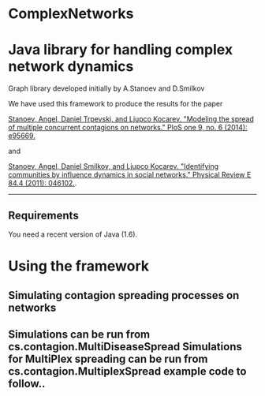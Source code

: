 # ComplexNetworks
Java library for handling complex network dynamics
========================

Graph library developed initially by A.Stanoev and D.Smilkov

We have used this framework to produce the results for the paper 

[Stanoev, Angel, Daniel Trpevski, and Ljupco Kocarev. "Modeling the spread of multiple concurrent contagions on networks." PloS one 9, no. 6 (2014): e95669.](http://journals.plos.org/plosone/article?id=10.1371/journal.pone.0095669)

 and 
 
 [Stanoev, Angel, Daniel Smilkov, and Ljupco Kocarev. "Identifying communities by influence dynamics in social networks." Physical Review E 84.4 (2011): 046102.](http://arxiv.org/pdf/1104.5247v2.pdf).

-------------------------
Requirements
-------------------------

You need a recent version of Java (1.6).

Using the framework
===================

Simulating contagion spreading processes on networks
---------------------------------------------------
Simulations can be run from cs.contagion.MultiDiseaseSpread
Simulations for MultiPlex spreading can be run from cs.contagion.MultiplexSpread
example code to follow..
---------------------------------------------------
